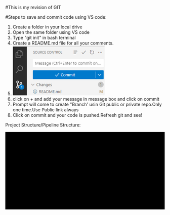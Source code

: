 #This is my revision of GIT

#Steps to save and commit code using VS code:
1. Create a folder in your local drive
2. Open the same folder using VS code
3. Type "git init" in bash terminal
4. Create a README.md file for all your comments.
5. ![Alt text](image.png)
6. click on + and add your message in message box and click on commit
7. Prompt will come to create "Branch' usin Git public or private repo.Only one time.Use Public link always
8. Click on commit and your code is pushed.Refresh git and see!


Project Structure/Pipeline Structure:

![Alt text](image-2.png)